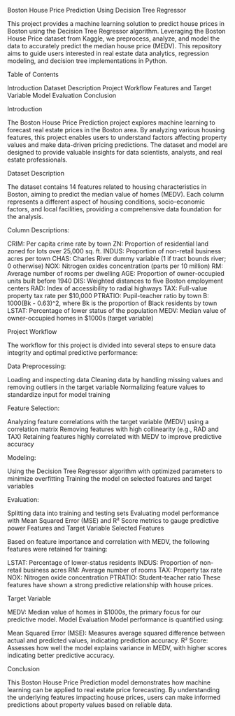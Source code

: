 Boston House Price Prediction Using Decision Tree Regressor

This project provides a machine learning solution to predict house prices in Boston using the Decision Tree Regressor algorithm. Leveraging the Boston House Price dataset from Kaggle, we preprocess, analyze, and model the data to accurately predict the median house price (MEDV). This repository aims to guide users interested in real estate data analytics, regression modeling, and decision tree implementations in Python.

Table of Contents

Introduction
Dataset Description
Project Workflow
Features and Target Variable
Model Evaluation
Conclusion

Introduction

The Boston House Price Prediction project explores machine learning to forecast real estate prices in the Boston area. By analyzing various housing features, this project enables users to understand factors affecting property values and make data-driven pricing predictions. The dataset and model are designed to provide valuable insights for data scientists, analysts, and real estate professionals.

Dataset Description

The dataset contains 14 features related to housing characteristics in Boston, aiming to predict the median value of homes (MEDV). Each column represents a different aspect of housing conditions, socio-economic factors, and local facilities, providing a comprehensive data foundation for the analysis.

Column Descriptions:

CRIM: Per capita crime rate by town
ZN: Proportion of residential land zoned for lots over 25,000 sq. ft.
INDUS: Proportion of non-retail business acres per town
CHAS: Charles River dummy variable (1 if tract bounds river; 0 otherwise)
NOX: Nitrogen oxides concentration (parts per 10 million)
RM: Average number of rooms per dwelling
AGE: Proportion of owner-occupied units built before 1940
DIS: Weighted distances to five Boston employment centers
RAD: Index of accessibility to radial highways
TAX: Full-value property tax rate per $10,000
PTRATIO: Pupil-teacher ratio by town
B: 1000(Bk - 0.63)^2, where Bk is the proportion of Black residents by town
LSTAT: Percentage of lower status of the population
MEDV: Median value of owner-occupied homes in $1000s (target variable)

Project Workflow

The workflow for this project is divided into several steps to ensure data integrity and optimal predictive performance:

Data Preprocessing:

Loading and inspecting data
Cleaning data by handling missing values and removing outliers in the target variable
Normalizing feature values to standardize input for model training

Feature Selection:

Analyzing feature correlations with the target variable (MEDV) using a correlation matrix
Removing features with high collinearity (e.g., RAD and TAX)
Retaining features highly correlated with MEDV to improve predictive accuracy

Modeling:

Using the Decision Tree Regressor algorithm with optimized parameters to minimize overfitting
Training the model on selected features and target variables

Evaluation:

Splitting data into training and testing sets
Evaluating model performance with Mean Squared Error (MSE) and R² Score metrics to gauge predictive power
Features and Target Variable
Selected Features

Based on feature importance and correlation with MEDV, the following features were retained for training:

LSTAT: Percentage of lower-status residents
INDUS: Proportion of non-retail business acres
RM: Average number of rooms
TAX: Property tax rate
NOX: Nitrogen oxide concentration
PTRATIO: Student-teacher ratio
These features have shown a strong predictive relationship with house prices.

Target Variable

MEDV: Median value of homes in $1000s, the primary focus for our predictive model.
Model Evaluation
Model performance is quantified using:

Mean Squared Error (MSE): Measures average squared difference between actual and predicted values, indicating prediction accuracy.
R² Score: Assesses how well the model explains variance in MEDV, with higher scores indicating better predictive accuracy.

Conclusion

This Boston House Price Prediction model demonstrates how machine learning can be applied to real estate price forecasting. By understanding the underlying features impacting house prices, users can make informed predictions about property values based on reliable data.
